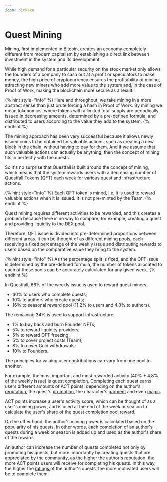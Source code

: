 ```yaml
---
icon: pickaxe
---
```


# Quest Mining

Mining, first implemented in Bitcoin, creates an economy completely different from modern capitalism by establishing a direct link between investment in the system and its development.

While high demand for a particular security on the stock market only allows the founders of a company to cash out at a profit or speculators to make money, the high price of cryptocurrency ensures the profitability of mining, attracting new miners who add more value to the system and, in the case of Proof of Work, making the blockchain more secure as a result.

{% hint style="info" %}
Here and throughout, we take mining in a more abstract sense than just brute forcing a hash in Proof of Work. By mining we mean tokenomics, where tokens with a limited total supply are periodically issued in decreasing amounts, determined by a pre-defined formula, and distributed to users according to the value they add to the system.
{% endhint %}

The mining approach has been very successful because it allows newly issued coins to be obtained for valuable actions, such as creating a new block in the chain, without having to pay for them. And if we assume that such valuable actions can actually be anything, then the concept of mining fits in perfectly with the quests.

So it's no surprise that Questfall is built around the concept of mining, which means that the system rewards users with a decreasing number of Questfall Tokens (QFT) each week for various quest and infrastructure actions.

{% hint style="info" %}
Each QFT token is mined, i.e. it is used to reward valuable actions when it is issued. It is not pre-minted by the Team.
{% endhint %}

Quest mining requires different activities to be rewarded, and this creates a problem because there is no way to compare, for example, creating a quest and providing liquidity to the DEX pool.&#x20;

Therefore, QFT issue is divided into pre-determined proportions between different areas. It can be thought of as different mining pools, each receiving a fixed percentage of the weekly issue and distributing rewards to users based on the comparative value they bring to the system.

{% hint style="info" %}
As the percentage split is fixed, and the QFT issue is determined by the pre-defined formula, the number of tokens allocated to each of these pools can be accurately calculated for any given week.
{% endhint %}

In Questfall, 66% of the weekly issue is used to reward quest miners:

* 40% to users who complete quests;
* 10% to authors who create quests;
* 16% to seasonal reward pool (11.2% to users and 4.8% to authors).

The remaining 34% is used to support infrastructure:

* 1% to buy back and burn Founder NFTs;
* 5% to reward liquidity providers;
* 5% to reward QFT freezing;
* 5% to cover project costs (Team);
* 8% to cover Gold withdrawals;
* 10% to Founders.

The principles for valuing user contributions can vary from one pool to another.

For example, the most important and most rewarded activity (40% + 4.8% of the weekly issue) is quest completion. Completing each quest earns users different amounts of ACT points, depending on the author's [reputation](../author-mining/reputation.md), the quest's [promotion](../author-mining/promotion.md), the character's [garment](../user-mining/items.md) and even [magic](../user-mining/magic.md).

ACT points increase a user's activity score, which can be thought of as a user's mining power, and is used at the end of the week or season to calculate the user's share of the quest completion pool reward.

On the other hand, the author's mining power is calculated based on the popularity of his quests. In other words, each completion of an author's quests during a week or season is added up and used as the author's share of the reward.

An author can increase the number of quests completed not only by promoting his quests, but more importantly by creating quests that are appreciated by the community, as the higher the author's reputation, the more ACT points users will receive for completing his quests. In this way, the higher the [ratings ](../author-mining/ratings.md)of the author's quests, the more motivated users will be to complete them.

